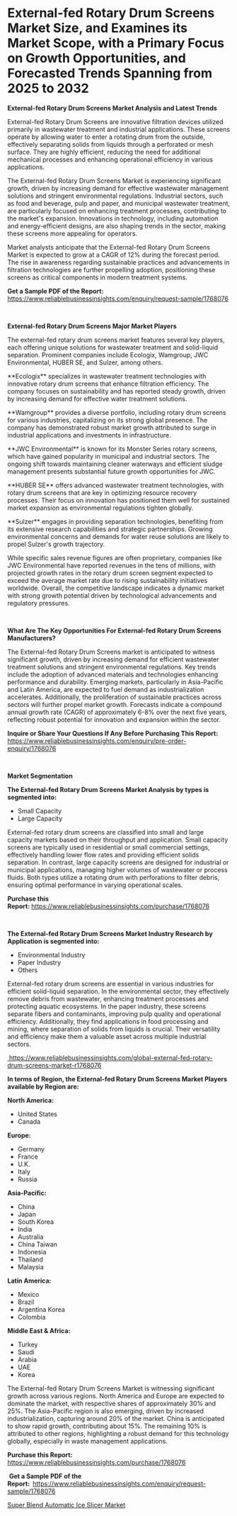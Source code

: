 <p><h1>External-fed Rotary Drum Screens Market Size, and Examines its Market Scope, with a Primary Focus on Growth Opportunities, and Forecasted Trends Spanning from 2025 to 2032</h1></p><p><strong>External-fed Rotary Drum Screens Market Analysis and Latest Trends</strong></p>
<p><p>External-fed Rotary Drum Screens are innovative filtration devices utilized primarily in wastewater treatment and industrial applications. These screens operate by allowing water to enter a rotating drum from the outside, effectively separating solids from liquids through a perforated or mesh surface. They are highly efficient, reducing the need for additional mechanical processes and enhancing operational efficiency in various applications.</p><p>The External-fed Rotary Drum Screens Market is experiencing significant growth, driven by increasing demand for effective wastewater management solutions and stringent environmental regulations. Industrial sectors, such as food and beverage, pulp and paper, and municipal wastewater treatment, are particularly focused on enhancing treatment processes, contributing to the market's expansion. Innovations in technology, including automation and energy-efficient designs, are also shaping trends in the sector, making these screens more appealing for operators.</p><p>Market analysts anticipate that the External-fed Rotary Drum Screens Market is expected to grow at a CAGR of 12% during the forecast period. The rise in awareness regarding sustainable practices and advancements in filtration technologies are further propelling adoption, positioning these screens as critical components in modern treatment systems.</p></p>
<p><strong>Get a Sample PDF of the Report:&nbsp;</strong> <a href="https://www.reliablebusinessinsights.com/enquiry/request-sample/1768076?utm_campaign=3356&utm_medium=2&utm_source=Github&utm_content=ia&utm_term=11042025&utm_id=external-fed-rotary-drum-screens">https://www.reliablebusinessinsights.com/enquiry/request-sample/1768076</a></p>
<p>&nbsp;</p>
<p><strong>External-fed Rotary Drum Screens Major Market Players</strong></p>
<p><p>The external-fed rotary drum screens market features several key players, each offering unique solutions for wastewater treatment and solid-liquid separation. Prominent companies include Ecologix, Wamgroup, JWC Environmental, HUBER SE, and Sulzer, among others. </p><p>**Ecologix** specializes in wastewater treatment technologies with innovative rotary drum screens that enhance filtration efficiency. The company focuses on sustainability and has reported steady growth, driven by increasing demand for effective water treatment solutions. </p><p>**Wamgroup** provides a diverse portfolio, including rotary drum screens for various industries, capitalizing on its strong global presence. The company has demonstrated robust market growth attributed to surge in industrial applications and investments in infrastructure.</p><p>**JWC Environmental** is known for its Monster Series rotary screens, which have gained popularity in municipal and industrial sectors. The ongoing shift towards maintaining cleaner waterways and efficient sludge management presents substantial future growth opportunities for JWC.</p><p>**HUBER SE** offers advanced wastewater treatment technologies, with rotary drum screens that are key in optimizing resource recovery processes. Their focus on innovation has positioned them well for sustained market expansion as environmental regulations tighten globally.</p><p>**Sulzer** engages in providing separation technologies, benefiting from its extensive research capabilities and strategic partnerships. Growing environmental concerns and demands for water reuse solutions are likely to propel Sulzer's growth trajectory.</p><p>While specific sales revenue figures are often proprietary, companies like JWC Environmental have reported revenues in the tens of millions, with projected growth rates in the rotary drum screen segment expected to exceed the average market rate due to rising sustainability initiatives worldwide. Overall, the competitive landscape indicates a dynamic market with strong growth potential driven by technological advancements and regulatory pressures.</p></p>
<p>&nbsp;</p>
<p><strong>What Are The Key Opportunities For External-fed Rotary Drum Screens Manufacturers?</strong></p>
<p><p>The External-fed Rotary Drum Screens market is anticipated to witness significant growth, driven by increasing demand for efficient wastewater treatment solutions and stringent environmental regulations. Key trends include the adoption of advanced materials and technologies enhancing performance and durability. Emerging markets, particularly in Asia-Pacific and Latin America, are expected to fuel demand as industrialization accelerates. Additionally, the proliferation of sustainable practices across sectors will further propel market growth. Forecasts indicate a compound annual growth rate (CAGR) of approximately 6-8% over the next five years, reflecting robust potential for innovation and expansion within the sector.</p></p>
<p><strong>Inquire or Share Your Questions If Any Before Purchasing This Report:</strong> <a href="https://www.reliablebusinessinsights.com/enquiry/pre-order-enquiry/1768076?utm_campaign=3356&utm_medium=2&utm_source=Github&utm_content=ia&utm_term=11042025&utm_id=external-fed-rotary-drum-screens">https://www.reliablebusinessinsights.com/enquiry/pre-order-enquiry/1768076</a></p>
<p>&nbsp;</p>
<p><strong>Market Segmentation</strong></p>
<p><strong>The External-fed Rotary Drum Screens Market Analysis by types is segmented into:</strong></p>
<p><ul><li>Small Capacity</li><li>Large Capacity</li></ul></p>
<p><p>External-fed rotary drum screens are classified into small and large capacity markets based on their throughput and application. Small capacity screens are typically used in residential or small commercial settings, effectively handling lower flow rates and providing efficient solids separation. In contrast, large capacity screens are designed for industrial or municipal applications, managing higher volumes of wastewater or process fluids. Both types utilize a rotating drum with perforations to filter debris, ensuring optimal performance in varying operational scales.</p></p>
<p><strong>Purchase this Report:&nbsp;</strong><a href="https://www.reliablebusinessinsights.com/purchase/1768076?utm_campaign=3356&utm_medium=2&utm_source=Github&utm_content=ia&utm_term=11042025&utm_id=external-fed-rotary-drum-screens">https://www.reliablebusinessinsights.com/purchase/1768076</a></p>
<p>&nbsp;</p>
<p><strong>The External-fed Rotary Drum Screens Market Industry Research by Application is segmented into:</strong></p>
<p><ul><li>Environmental Industry</li><li>Paper Industry</li><li>Others</li></ul></p>
<p><p>External-fed rotary drum screens are essential in various industries for efficient solid-liquid separation. In the environmental sector, they effectively remove debris from wastewater, enhancing treatment processes and protecting aquatic ecosystems. In the paper industry, these screens separate fibers and contaminants, improving pulp quality and operational efficiency. Additionally, they find applications in food processing and mining, where separation of solids from liquids is crucial. Their versatility and efficiency make them a valuable asset across multiple industrial sectors.</p></p>
<p><a href="https://www.reliablebusinessinsights.com/global-external-fed-rotary-drum-screens-market-r1768076?utm_campaign=3356&utm_medium=2&utm_source=Github&utm_content=ia&utm_term=11042025&utm_id=external-fed-rotary-drum-screens">&nbsp;https://www.reliablebusinessinsights.com/global-external-fed-rotary-drum-screens-market-r1768076</a></p>
<p><strong>In terms of Region, the External-fed Rotary Drum Screens Market Players available by Region are:</strong></p>
<p>
    <p> <strong> North America: </strong>
        <ul>
            <li>United States</li>
            <li>Canada</li>
        </ul>
        </p> 
    <p> <strong> Europe: </strong>
        <ul>
            <li>Germany</li>
            <li>France</li>
            <li>U.K.</li>
            <li>Italy</li>
            <li>Russia</li>
        </ul>
        </p> 
    <p> <strong> Asia-Pacific: </strong>
        <ul>
            <li>China</li>
            <li>Japan</li>
            <li>South Korea</li>
            <li>India</li>
            <li>Australia</li>
            <li>China Taiwan</li>
            <li>Indonesia</li>
            <li>Thailand</li>
            <li>Malaysia</li>
        </ul>
        </p> 
    <p> <strong> Latin America: </strong>
        <ul>
            <li>Mexico</li>
            <li>Brazil</li>
            <li>Argentina Korea</li>
            <li>Colombia</li>
        </ul>
        </p> 
    <p> <strong> Middle East & Africa: </strong>
        <ul>
            <li>Turkey</li>
            <li>Saudi</li>
            <li>Arabia</li>
            <li>UAE</li>
            <li>Korea</li>
        </ul>
    </p>
    </p>
<p><p>The External-fed Rotary Drum Screens Market is witnessing significant growth across various regions. North America and Europe are expected to dominate the market, with respective shares of approximately 30% and 25%. The Asia-Pacific region is also emerging, driven by increased industrialization, capturing around 20% of the market. China is anticipated to show rapid growth, contributing about 15%. The remaining 10% is attributed to other regions, highlighting a robust demand for this technology globally, especially in waste management applications.</p></p>
<p><strong>Purchase this Report: </strong><a href="https://www.reliablebusinessinsights.com/purchase/1768076?utm_campaign=3356&utm_medium=2&utm_source=Github&utm_content=ia&utm_term=11042025&utm_id=external-fed-rotary-drum-screens">https://www.reliablebusinessinsights.com/purchase/1768076</a></p>
<p>&nbsp;<strong>Get a Sample PDF of the Report:&nbsp;&nbsp;</strong><a href="https://www.reliablebusinessinsights.com/enquiry/request-sample/1768076?utm_campaign=3356&utm_medium=2&utm_source=Github&utm_content=ia&utm_term=11042025&utm_id=external-fed-rotary-drum-screens">https://www.reliablebusinessinsights.com/enquiry/request-sample/1768076</a></p>
<p><strong></strong></p>
<p><p><a href="https://github.com/rocicbenton/Market-Research-Report-List-1/blob/main/super-blend-automatic-ice-slicer-market.md?utm_campaign=3356&utm_medium=2&utm_source=Github&utm_content=ia&utm_term=11042025&utm_id=external-fed-rotary-drum-screens">Super Blend Automatic Ice Slicer Market</a></p></p>